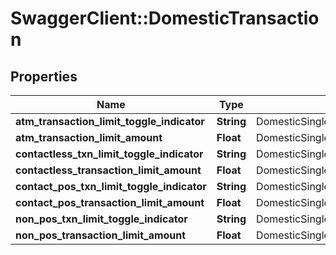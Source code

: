 # SwaggerClient::DomesticTransaction

## Properties
Name | Type | Description | Notes
------------ | ------------- | ------------- | -------------
**atm_transaction_limit_toggle_indicator** | **String** | DomesticSingleATMTransactionLimitToggleFlag | [optional] 
**atm_transaction_limit_amount** | **Float** | DomesticSingleATMTransactionLimit | [optional] 
**contactless_txn_limit_toggle_indicator** | **String** | DomesticSingleContactlessTransactionLimitToggleFlag | [optional] 
**contactless_transaction_limit_amount** | **Float** | DomesticSingleContactlessTransactionLimit | [optional] 
**contact_pos_txn_limit_toggle_indicator** | **String** | DomesticSingleContactPOSTransactionLimitToggleFlag | [optional] 
**contact_pos_transaction_limit_amount** | **Float** | DomesticSingleContactPOSTransactionLimit | [optional] 
**non_pos_txn_limit_toggle_indicator** | **String** | DomesticSingleNonPOSTransactionLimitToggleFlag | [optional] 
**non_pos_transaction_limit_amount** | **Float** | DomesticSingleNonPOSTransactionLimit | [optional] 

